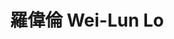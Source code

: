 ---
chinese_name: 羅偉倫
english_name: Wei-Lun Lo
title: 羅偉倫 Wei-Lun Lo
id: loweilun
collection: members
type: full-time research assistant
position: Full-time Research Assistant 
department: Some Sus PhD...
# image_path: https://source.unsplash.com/collection/139386/600x600?a=.png
photo: ft_ra/loweilun.jpg
blurb: 123
---